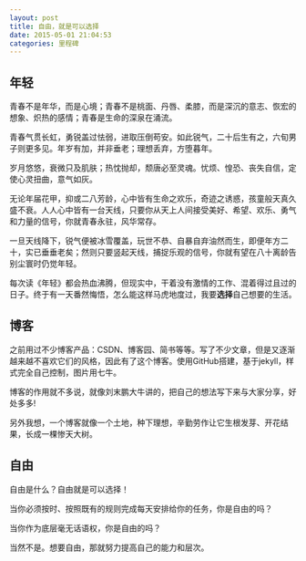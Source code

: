 ```yaml
---
layout: post
title: 自由，就是可以选择
date: 2015-05-01 21:04:53
categories: 里程碑
---
```

## 年轻

青春不是年华，而是心境；青春不是桃面、丹唇、柔膝，而是深沉的意志、恢宏的想象、炽热的感情；青春是生命的深泉在涌流。

青春气贯长虹，勇锐盖过怯弱，进取压倒苟安。如此锐气，二十后生有之，六旬男子则更多见。年岁有加，并非垂老；理想丢弃，方堕暮年。

岁月悠悠，衰微只及肌肤；热忱抛却，颓唐必至灵魂。忧烦、惶恐、丧失自信，定使心灵扭曲，意气如灰。

无论年届花甲，抑或二八芳龄，心中皆有生命之欢乐，奇迹之诱惑，孩童般天真久盛不衰。人人心中皆有一台天线，只要你从天上人间接受美好、希望、欢乐、勇气和力量的信号，你就青春永驻，风华常存。

一旦天线降下，锐气便被冰雪覆盖，玩世不恭、自暴自弃油然而生，即便年方二十，实已垂垂老矣；然则只要竖起天线，捕捉乐观的信号，你就有望在八十离龄告别尘寰时仍觉年轻。

每次读《年轻》都会热血沸腾，但现实中，干着没有激情的工作、混着得过且过的日子。终于有一天番然悔悟，怎么能这样马虎地度过，我要**选择**自己想要的生活。

## 博客

之前用过不少博客产品：CSDN、博客园、简书等等。写了不少文章，但是又逐渐越来越不喜欢它们的风格，因此有了这个博客。使用GitHub搭建，基于jekyll，样式完全自己控制，图片用七牛。

博客的作用就不多说，就像刘末鹏大牛讲的，把自己的想法写下来与大家分享，好处多多!

另外我想，一个博客就像一个土地，种下理想，辛勤劳作让它生根发芽、开花结果，长成一棵惨天大树。

## 自由

自由是什么？自由就是可以选择！

当你必须按时、按照既有的规则完成每天安排给你的任务，你是自由的吗？

当你作为底层毫无话语权，你是自由的吗？

当然不是。想要自由，那就努力提高自己的能力和层次。
